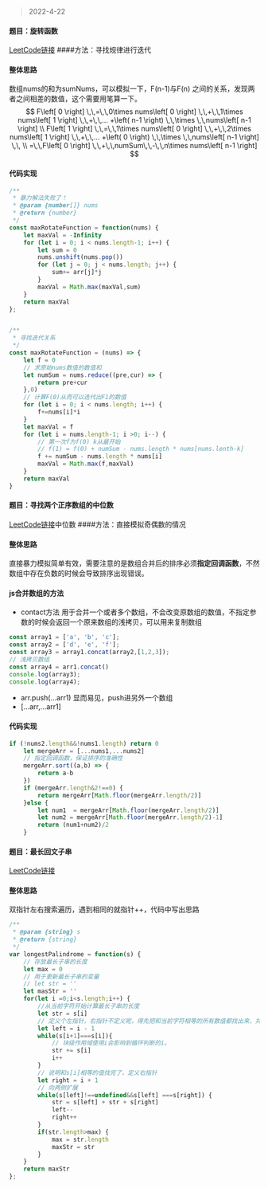 > 2022-4-22
#### 题目：旋转函数
[LeetCode链接](https://leetcode-cn.com/problems/rotate-function/)
####方法：寻找规律进行迭代

#### 整体思路
数组nums的和为sumNums，可以模拟一下，F(n-1)与F(n) 之间的关系，发现两者之间相差的数值，这个需要用笔算一下。
$$
F\left[ 0 \right] \,\,=\,\,0\times nums\left[ 0 \right] \,\,+\,\,1\times nums\left[ 1 \right] \,\,+\,\,... +\left( n-1 \right) \,\,\times \,\,nums\left[ n-1 \right]
\\
F\left[ 1 \right] \,\,=\,\,1\times nums\left[ 0 \right] \,\,+\,\,2\times nums\left[ 1 \right] \,\,+\,\,... +\left( 0 \right) \,\,\times \,\,nums\left[ n-1 \right] \,\,
\\
=\,\,F\left[ 0 \right] \,\,+\,\,numSum\,\,-\,\,n\times nums\left[ n-1 \right]
$$

#### 代码实现

```javascript
/**
 * 暴力解法失败了！
 * @param {number[]} nums
 * @return {number}
 */
const maxRotateFunction = function(nums) {
    let maxVal = -Infinity
    for (let i = 0; i < nums.length-1; i++) {
        let sum = 0
        nums.unshift(nums.pop())
        for (let j = 0; j < nums.length; j++) {
            sum+= arr[j]*j
        }
        maxVal = Math.max(maxVal,sum)
    }
    return maxVal
};


/**
 * 寻找迭代关系
 */
const maxRotateFunction = (nums) => {
    let f = 0
    // 求原始nums数值的数值和
    let numSum = nums.reduce((pre,cur) => {
        return pre+cur
    },0)
    // 计算F(0)从而可以迭代出F1的数值
    for (let i = 0; i < nums.length; i++) {
        f+=nums[i]*i
    }
    let maxVal = f
    for (let i = nums.length-1; i >0; i--) {
        // 第一次f为f(0) k从最开始
        // f(1) = f(0) + numSum - nums.length * nums[nums.lenth-k]
        f += numSum - nums.length * nums[i]
        maxVal = Math.max(f,maxVal)
    }
    return maxVal
}
```
#### 题目：寻找两个正序数组的中位数
[LeetCode链接](https://leetcode-cn.com/problems/median-of-two-sorted-arrays/submissions/)中位数
####方法：直接模拟奇偶数的情况

#### 整体思路

直接暴力模拟简单有效，需要注意的是数组合并后的排序必须**指定回调函数**，不然数组中存在负数的时候会导致排序出现错误。
#### js合并数组的方法
- contact方法 用于合并一个或者多个数组，不会改变原数组的数值，不指定参数的时候会返回一个原来数组的浅拷贝，可以用来复制数组
```javascript
const array1 = ['a', 'b', 'c'];
const array2 = ['d', 'e', 'f'];
const array3 = array1.concat(array2,[1,2,3]);
// 浅拷贝数组
const array4 = arr1.concat()
console.log(array3);
console.log(array4);
```
- arr.push(...arr1)  显而易见，push进另外一个数组
- [...arr,...arr1]
 
#### 代码实现
```javascript
if (!nums2.length&&!nums1.length) return 0
    let mergeArr = [...nums1,...nums2]
    // 指定回调函数，保证排序的准确性
    mergeArr.sort((a,b) => {
        return a-b
    })
    if (mergeArr.length&2!==0) {
        return mergeArr[Math.floor(mergeArr.length/2)]
    }else {
        let num1  = mergeArr[Math.floor(mergeArr.length/2)]
        let num2 = mergeArr[Math.floor(mergeArr.length/2)-1]
        return (num1+num2)/2
    }
```
#### 题目：最长回文子串
[LeetCode链接](https://leetcode-cn.com/problems/longest-palindromic-substring/)

#### 整体思路

双指针左右搜索遍历，遇到相同的就指针++，代码中写出思路

```javascript
/**
 * @param {string} s
 * @return {string}
 */
var longestPalindrome = function(s) {
    // 存放最长子串的长度
    let max = 0
    // 用于更新最长子串的变量
    // let str = ''
    let masStr = ''
    for(let i =0;i<s.length;i++) {
        //从当前字符开始计算最长子串的长度
        let str = s[i]
        // 定义个左指针，右指针不定义呢，得先把和当前字符相等的所有数值都找出来，并获得最后一个相等值的索引
        let left = i - 1
        while(s[i+1]===s[i]){
            // 块级作用域使用i会影响到循环判断的i。
            str += s[i]
            i++
        }
        // 说明和s[i]相等的值找完了，定义右指针
        let right = i + 1
        // 向两侧扩展
        while(s[left]!==undefined&&s[left] ===s[right]) {
            str = s[left] + str + s[right]
            left--
            right++
        }
        if(str.length>max) {
            max = str.length
            maxStr = str
        }
    }
    return maxStr
};

```
